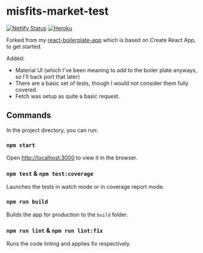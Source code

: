 # misfits-market-test

[![Netlify Status](https://api.netlify.com/api/v1/badges/92cfec53-5f31-4fc0-9658-b8b328e0bac1/deploy-status)](https://app.netlify.com/sites/misfits-market-test/deploys) [![Heroku](https://heroku-badge.herokuapp.com/?app=misfits-market-test)](<https://misfits-market-test.herokuapp.com/>)

Forked from my [react-boilerplate-app](<https://github.com/willbuckingham/react-boilerplate-app>) which is based on Create React App, to get started.

Added:

* Material UI (which I've been meaning to add to the boiler plate anyways, so I'll back port that later)
* There are a basic set of tests, though I would not consider them fully covered.
* Fetch was setup as quite a basic request.

## Commands

In the project directory, you can run:

### `npm start`


Open [http://localhost:3000](http://localhost:3000) to view it in the browser.

### `npm test` & `npm test:coverage`

Launches the tests in watch mode or in coverage report mode.

### `npm run build`

Builds the app for production to the `build` folder.

### `npm run lint` & `npm run lint:fix`

Runs the code linting and applies fix respectively.
